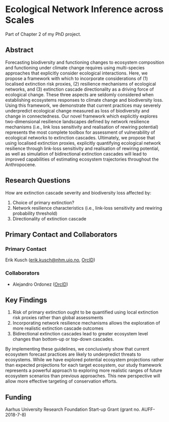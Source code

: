 # Ecological Network Inference across Scales
Part of Chapter 2 of my PhD project.

## Abstract
Forecasting biodiversity and functioning changes to ecosystem composition and functioning under climate change requires using multi-species approaches that explicitly consider ecological interactions. Here, we propose a framework with which to incorporate considerations of (1) localised extinction risk proxies, (2) resilience mechanisms of ecological networks, and (3) extinction cascade directionality as a driving force of ecological change. These three aspects are seldomly considered when establishing ecosystems responses to climate change and biodiversity loss. Using this framework, we demonstrate that current practices may severely underpredict ecological change measured as loss of biodiversity and change in connectedness. Our novel framework which explicitly explores two-dimensional resilience landscapes defined by network resilience mechanisms (i.e., link loss sensitivity and realisation of rewiring potential) represents the most complete toolbox for assessment of vulnerability of ecological networks to extinction cascades. Ultimately, we propose that using localised extinction proxies, explicitly quantifying ecological network resilience through link-loss sensitivity and realisation of rewiring potential, as well as simulation of bidirectional extinction cascades will lead to improved capabilities of estimating ecosystem trajectories throughout the Anthropocene.

## Research Questions
How are extinction cascade severity and biodiversity loss affected by:
1. Choice of primary extinction?
2. Network resilience characteristics (i.e., link-loss sensitivity and rewiring probability threshold)
3. Directionality of extinction cascade

## Primary Contact and Collaborators
### Primary Contact
Erik Kusch (erik.kusch@nhm.uio.no, [OrcID](https://orcid.org/my-orcid?orcid=0000-0002-4984-7646))  

### Collaborators
- Alejandro Ordonez ([OrcID](https://orcid.org/0000-0003-2873-4551))  

## Key Findings
1. Risk of primary extinction ought to be quantified using local extinction risk proxies rather than global assessments
2. Incorporating network resilience mechanisms allows the exploration of more realistic extinction cascade outcomes
3. Bidirectional extinction cascades lead to greater ecosystem level changes than bottom-up or top-down cascades. 

By implementing these guidelines, we conclusively show that current ecosystem forecast practices are likely to underpredict threats to ecosystems. While we have explored potential ecosystem projections rather than expected projections for each target ecosystem, our study framework represents a powerful approach to exploring more realistic ranges of future ecosystem scenarios than previous approaches. This new perspective will allow more effective targeting of conservation efforts. 

## Funding
Aarhus University Research Foundation Start-up Grant (grant no. AUFF-2018-7-8) 
